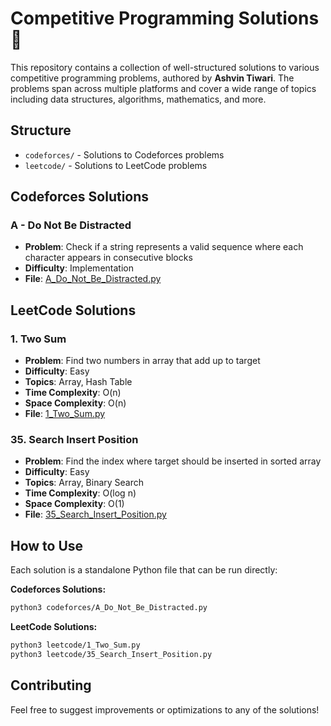 # Competitive Programming Solutions 🧠

This repository contains a collection of well-structured solutions to various competitive programming problems, authored by **Ashvin Tiwari**. The problems span across multiple platforms and cover a wide range of topics including data structures, algorithms, mathematics, and more.

## Structure

- `codeforces/` - Solutions to Codeforces problems
- `leetcode/` - Solutions to LeetCode problems

## Codeforces Solutions

### A - Do Not Be Distracted
- **Problem**: Check if a string represents a valid sequence where each character appears in consecutive blocks
- **Difficulty**: Implementation
- **File**: [A_Do_Not_Be_Distracted.py](codeforces/A_Do_Not_Be_Distracted.py)

## LeetCode Solutions

### 1. Two Sum
- **Problem**: Find two numbers in array that add up to target
- **Difficulty**: Easy
- **Topics**: Array, Hash Table
- **Time Complexity**: O(n)
- **Space Complexity**: O(n)
- **File**: [1_Two_Sum.py](leetcode/1_Two_Sum.py)

### 35. Search Insert Position
- **Problem**: Find the index where target should be inserted in sorted array
- **Difficulty**: Easy
- **Topics**: Array, Binary Search
- **Time Complexity**: O(log n)
- **Space Complexity**: O(1)
- **File**: [35_Search_Insert_Position.py](leetcode/35_Search_Insert_Position.py)

## How to Use

Each solution is a standalone Python file that can be run directly:

**Codeforces Solutions:**
```bash
python3 codeforces/A_Do_Not_Be_Distracted.py
```

**LeetCode Solutions:**
```bash
python3 leetcode/1_Two_Sum.py
python3 leetcode/35_Search_Insert_Position.py
```

## Contributing

Feel free to suggest improvements or optimizations to any of the solutions!
